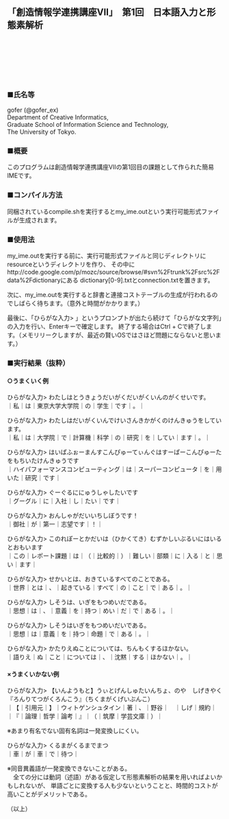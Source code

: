 <h2>「創造情報学連携講座VII」　第1回　日本語入力と形態素解析</h2>

<div style="width: 275px; height: 95px; background-image: url('./google_logo.png');">
</div>

<h3>■氏名等</h3>
gofer (@gofer_ex) <gofer.ex.studio@gmail.com> <br>
  Department of Creative Informatics,<br>
  Graduate School of Information Science and Technology,<br>
  The University of Tokyo.<br>

<h3>■概要</h3>
このプログラムは創造情報学連携講座VIIの第1回目の課題として作られた簡易IMEです。

<h3>■コンパイル方法</h3>
同梱されているcompile.shを実行するとmy_ime.outという実行可能形式ファイルが生成されます。

<h3>■使用法</h3>
my_ime.outを実行する前に、実行可能形式ファイルと同じディレクトリにresourceというディレクトリを作り、
その中にhttp://code.google.com/p/mozc/source/browse/#svn%2Ftrunk%2Fsrc%2Fdata%2Fdictionaryにある
dictionary[0-9].txtとconnection.txtを置きます。

次に、my_ime.outを実行すると辞書と連接コストテーブルの生成が行われるのでしばらく待ちます。（意外と時間がかかります。）

最後に、「ひらがな入力> 」というプロンプトが出たら続けて「ひらがな文字列」の入力を行い、Enterキーで確定します。
終了する場合はCtrl + Cで終了します。（メモリリークしますが、最近の賢いOSではさほど問題にならないと思います。）

<h3>■実行結果（抜粋）</h3>
<h4>○うまくいく例</h4>

ひらがな入力> わたしはとうきょうだいがくだいがくいんのがくせいです。<br>
｜私｜は｜東京大学大学院｜の｜学生｜です｜。｜

ひらがな入力> わたしはだいがくいんでけいさんきかがくのけんきゅうをしています。<br>
｜私｜は｜大学院｜で｜計算機｜科学｜の｜研究｜を｜してい｜ます｜。｜

ひらがな入力> はいぱふぉーまんすこんぴゅーてぃんぐはすーぱーこんぴゅーたをもちいたけんきゅうです<br>
｜ハイパフォーマンスコンピューティング｜は｜スーパーコンピュータ｜を｜用いた｜研究｜です｜

ひらがな入力> ぐーぐるににゅうしゃしたいです<br>
｜グーグル｜に｜入社｜し｜たい｜です｜

ひらがな入力> おんしゃがだいいちしぼうです！<br>
｜御社｜が｜第一｜志望です｜！｜

ひらがな入力> このれぽーとかだいは（ひかくてき）むずかしいぶるいにはいるとおもいます<br>
｜この｜レポート課題｜は｜（｜比較的｜）｜難しい｜部類｜に｜入る｜と｜思い｜ます｜

ひらがな入力> せかいとは、おきているすべてのことである。<br>
｜世界｜とは｜、｜起きている｜すべて｜の｜こと｜で｜ある｜。｜

ひらがな入力> しそうは、いぎをもつめいだである。<br>
｜思想｜は｜、｜意義｜を｜持つ｜めい｜だ｜で｜ある｜。｜

ひらがな入力> しそうはいぎをもつめいだいである。<br>
｜思想｜は｜意義｜を｜持つ｜命題｜で｜ある｜。｜

ひらがな入力> かたりえぬことについては、ちんもくするほかない。<br>
｜語りえ｜ぬ｜こと｜については｜、｜沈黙｜する｜ほかない｜。｜

<h4>×うまくいかない例</h4>

ひらがな入力> 【いんようもと】うぃとげんしゅたいんちょ、のや　しげきやく　『ろんりてつがくろんこう』（ちくまがくげいぶんこ）<br>
｜【｜引用元｜】｜ウィトゲンシュタイン｜著｜、｜野谷｜　｜しげ｜規約｜　｜『｜論理｜哲学｜論考｜』｜（｜筑摩｜学芸文庫｜）｜

※あまり有名でない固有名詞は一発変換しにくい。

ひらがな入力> くるまがくるまでまつ<br>
｜車｜が｜車｜で｜待つ｜

※同音異義語が一発変換できないことがある。<br>
　全ての分には動詞（述語）がある仮定して形態素解析の結果を用いればよいかもしれないが、
単語ごとに変換する人も少ないということと、時間的コストが高いことがデメリットである。

（以上）
